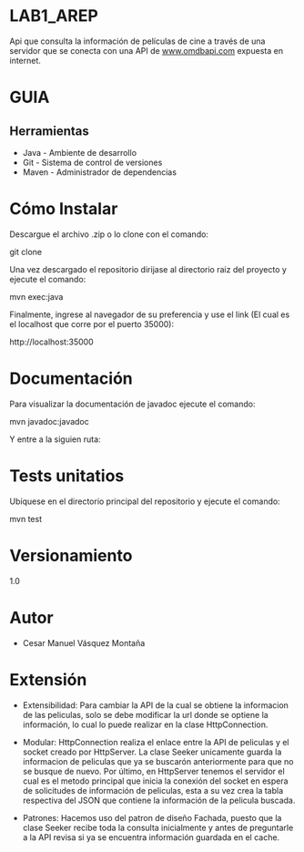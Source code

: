 # LAB1_AREP

Api que consulta la información de películas de cine a través de una servidor que se conecta con una API de www.omdbapi.com expuesta en internet.

# GUIA

## Herramientas

* Java - Ambiente de desarrollo
* Git - Sistema de control de versiones
* Maven - Administrador de dependencias

# Cómo Instalar

Descargue el archivo .zip o lo clone con el comando:

  git clone 

Una vez descargado el repositorio dirijase al directorio raiz del proyecto y ejecute el comando:

  mvn exec:java

Finalmente, ingrese al navegador de su preferencia y use el link (El cual es el localhost que corre por el puerto 35000):

http://localhost:35000

# Documentación

Para visualizar la documentación de javadoc ejecute el comando:

  mvn javadoc:javadoc

Y entre a la siguien ruta:


# Tests unitatios

Ubíquese en el directorio principal del repositorio y ejecute el comando:

  mvn test

# Versionamiento

  1.0

# Autor

  * Cesar Manuel Vásquez Montaña

# Extensión

  * Extensibilidad: Para cambiar la API de la cual se obtiene la informacion de las peliculas, solo se debe modificar la url donde se optiene la información, lo cual lo puede realizar en la clase HttpConnection.

  * Modular: HttpConnection realiza el enlace entre la API de peliculas y el socket creado por HttpServer. La clase Seeker unicamente guarda la informacion de peliculas que ya se buscarón anteriormente para que no se busque de nuevo. Por último, en HttpServer tenemos el servidor el cual es el metodo principal que inicia la conexión del socket en espera de solicitudes de información de peliculas, esta a su vez crea la tabla respectiva del JSON que contiene la información de la pelicula buscada. 

  * Patrones: Hacemos uso del patron de diseño Fachada, puesto que la clase Seeker recibe toda la consulta inicialmente y antes de preguntarle a la API revisa si ya se encuentra información guardada en el cache.




